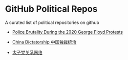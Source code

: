 # GitHub Political Repos
A curated list of political repositories on github

- [Police Brutality During the 2020 George Floyd Protests](https://github.com/2020PB/police-brutality)

- [China Dictatorship 中国独裁统治](https://github.com/cirosantilli/china-dictatorship)

- [太子党关系网络](https://github.com/programthink/zhao)
